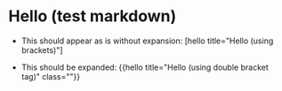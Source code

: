 # Hello (test markdown)

* This should appear as is without expansion: [hello title="Hello (using brackets)"]

* This should be expanded: {{hello title="Hello (using double bracket tag)" class=""}}
